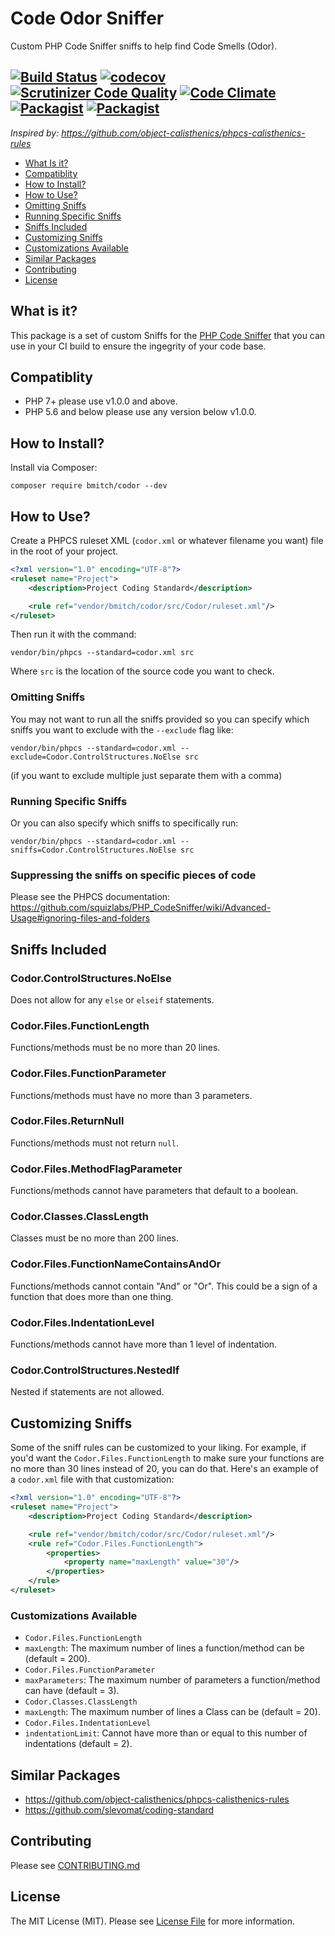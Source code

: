 # Code Odor Sniffer
Custom PHP Code Sniffer sniffs to help find Code Smells (Odor).

[![Build Status](https://travis-ci.org/bmitch/Codor.svg?branch=master)](https://travis-ci.org/bmitch/Codor) [![codecov](https://codecov.io/gh/bmitch/Codor/branch/master/graph/badge.svg)](https://codecov.io/gh/bmitch/Codor) [![Scrutinizer Code Quality](https://scrutinizer-ci.com/g/bmitch/Codor/badges/quality-score.png?b=master)](https://scrutinizer-ci.com/g/bmitch/Codor/?branch=master) [![Code Climate](https://codeclimate.com/github/bmitch/Codor/badges/gpa.svg)](https://codeclimate.com/github/bmitch/Codor) [![Packagist](https://img.shields.io/packagist/v/bmitch/codor.svg)]() [![Packagist](https://img.shields.io/packagist/l/bmitch/codor.svg)]()
----------
_Inspired by: https://github.com/object-calisthenics/phpcs-calisthenics-rules_

* [What Is it?](#what-is-it)
* [Compatiblity](#compatibility)
* [How to Install?](#how-to-install)
* [How to Use?](#how-to-use)
 * [Omitting Sniffs](#omitting-sniffs)
 * [Running Specific Sniffs](#running-specific-sniffs)
* [Sniffs Included](#sniffs-included)
* [Customizing Sniffs](#customizing-sniffs)
 * [Customizations Available](#customizations-available)
* [Similar Packages](#similar-packages)
* [Contributing](#contributing)
* [License](#license)

## What is it? ##
This package is a set of custom Sniffs for the [PHP Code Sniffer](https://github.com/squizlabs/PHP_CodeSniffer) that you can use in your CI build to ensure the ingegrity of your code base.

## Compatiblity ##
* PHP 7+ please use v1.0.0 and above.
* PHP 5.6 and below please use any version below v1.0.0.

## How to Install? ##

Install via Composer:
```
composer require bmitch/codor --dev
```

## How to Use? ##
Create a PHPCS ruleset XML (`codor.xml` or whatever filename you want) file in the root of your project.
```xml
<?xml version="1.0" encoding="UTF-8"?>
<ruleset name="Project">
    <description>Project Coding Standard</description>

    <rule ref="vendor/bmitch/codor/src/Codor/ruleset.xml"/>
</ruleset>
```

Then run it with the command:
```
vendor/bin/phpcs --standard=codor.xml src 
```

Where `src` is the location of the source code you want to check.

### Omitting Sniffs ###
You may not want to run all the sniffs provided so you can specify which sniffs you want to exclude with the `--exclude` flag like:
```
vendor/bin/phpcs --standard=codor.xml --exclude=Codor.ControlStructures.NoElse src
```
(if you want to exclude multiple just separate them with a comma)

### Running Specific Sniffs ###
Or you can also specify which sniffs to specifically run:
```
vendor/bin/phpcs --standard=codor.xml --sniffs=Codor.ControlStructures.NoElse src
```

### Suppressing the sniffs on specific pieces of code
Please see the PHPCS documentation:  
https://github.com/squizlabs/PHP_CodeSniffer/wiki/Advanced-Usage#ignoring-files-and-folders

## Sniffs Included ##
### Codor.ControlStructures.NoElse ###
Does not allow for any `else` or `elseif` statements.

### Codor.Files.FunctionLength ###
Functions/methods must be no more than 20 lines.

### Codor.Files.FunctionParameter ###
Functions/methods must have no more than 3 parameters.

### Codor.Files.ReturnNull ###
Functions/methods must not return `null`.

### Codor.Files.MethodFlagParameter ###
Functions/methods cannot have parameters that default to a boolean.

### Codor.Classes.ClassLength ###
Classes must be no more than 200 lines.

### Codor.Files.FunctionNameContainsAndOr ###
Functions/methods cannot contain "And" or "Or". This could be a sign of a function that does more than one thing.

### Codor.Files.IndentationLevel ###
Functions/methods cannot have more than 1 level of indentation.

### Codor.ControlStructures.NestedIf ###
Nested if statements are not allowed.

## Customizing Sniffs ##
Some of the sniff rules can be customized to your liking. For example, if you'd want the `Codor.Files.FunctionLength` to make sure your functions are no more than 30 lines instead of 20, you can do that. Here's an example of a `codor.xml` file with that customization:
```xml
<?xml version="1.0" encoding="UTF-8"?>
<ruleset name="Project">
    <description>Project Coding Standard</description>

    <rule ref="vendor/bmitch/codor/src/Codor/ruleset.xml"/>
	<rule ref="Codor.Files.FunctionLength">
		<properties>
			<property name="maxLength" value="30"/>
		</properties>
	</rule>
</ruleset>
```

### Customizations Available
* `Codor.Files.FunctionLength`
 * `maxLength`: The maximum number of lines a function/method can be (default = 200).
* `Codor.Files.FunctionParameter`
 * `maxParameters`: The maximum number of parameters a function/method can have (default = 3).
* `Codor.Classes.ClassLength`
 * `maxLength`: The maximum number of lines a Class can be (default = 20).
* `Codor.Files.IndentationLevel`
 * `indentationLimit`: Cannot have more than or equal to this number of indentations (default = 2).

## Similar Packages
* https://github.com/object-calisthenics/phpcs-calisthenics-rules
* https://github.com/slevomat/coding-standard

## Contributing ##
Please see [CONTRIBUTING.md](CONTRIBUTING.md)

## License ##

The MIT License (MIT). Please see [License File](LICENSE.md) for more information.
